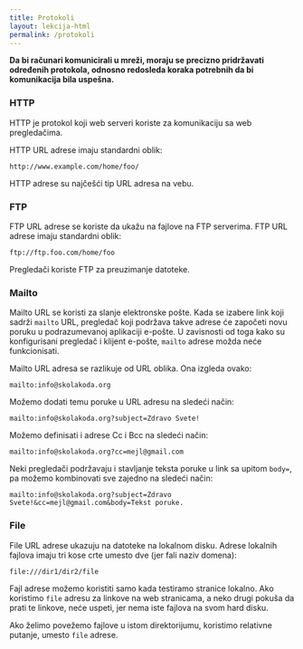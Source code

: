 ```yaml
---
title: Protokoli
layout: lekcija-html
permalink: /protokoli
---
```


**Da bi računari komunicirali u mreži, moraju se precizno pridržavati određenih protokola, odnosno redosleda koraka potrebnih da bi komunikacija bila uspešna.**

### HTTP

HTTP je protokol koji web serveri koriste za komunikaciju sa web pregledačima.

HTTP URL adrese imaju standardni oblik:

```
http://www.example.com/home/foo/
```

HTTP adrese su najčešći tip URL adresa na vebu. 

### FTP

FTP URL adrese se koriste da ukažu na fajlove na FTP serverima. FTP URL adrese imaju standardni oblik:

```
ftp://ftp.foo.com/home/foo
```

Pregledači koriste FTP za preuzimanje datoteke.

### Mailto

Mailto URL se koristi za slanje elektronske pošte. Kada se izabere link koji sadrži `mailto` URL, pregledač koji podržava takve adrese će započeti novu poruku u podrazumevanoj aplikaciji e-pošte. U zavisnosti od toga kako su konfigurisani pregledač i klijent e-pošte, `mailto` adrese možda neće funkcionisati.

Mailto URL adresa se razlikuje od URL oblika. Ona izgleda ovako:

```
mailto:info@skolakoda.org
```

Možemo dodati temu poruke u URL adresu na sledeći način:

```
mailto:info@skolakoda.org?subject=Zdravo Svete!
```

Možemo definisati i adrese Cc i Bcc na sledeći način:

```
mailto:info@skolakoda.org?cc=mejl@gmail.com
```

Neki pregledači podržavaju i stavljanje teksta poruke u link sa upitom `body=`, pa možemo kombinovati sve zajedno na sledeći način:

```
mailto:info@skolakoda.org?subject=Zdravo Svete!&cc=mejl@gmail.com&body=Tekst poruke.
```

### File

File URL adrese ukazuju na datoteke na lokalnom disku. Adrese lokalnih fajlova imaju tri kose crte umesto dve (jer fali naziv domena):

```
file:///dir1/dir2/file
```

Fajl adrese možemo koristiti samo kada testiramo stranice lokalno. Ako koristimo `file` adresu za linkove na web stranicama, a neko drugi pokuša da prati te linkove, neće uspeti, jer nema iste fajlova na svom hard disku.

Ako želimo povežemo fajlove u istom direktorijumu, koristimo relativne putanje, umesto `file` adrese.
